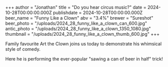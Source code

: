+++
author = "Jonathan"
title = "Do you hear circus music?"
date = 2024-10-28T00:00:00.000Z
publishdate = 2024-10-28T00:00:00.000Z
beer_name = "Funny Like a Clown"
abv = "3.4%"
brewer = "Sureshot"
beer_photo = "/uploads/2024_28_funny_like_a_clown_can_600.jpg"
antic_photo = "/uploads/2024_28_funny_like_a_clown_1350_1080.jpg"
thumbnail = "/uploads/2024_28_funny_like_a_clown_thumb_600.jpg"
+++

Family favourite Art the Clown joins us today to demonstrate his whimsical style of comedy.

Here he is performing the ever-popular "sawing a can of beer in half" trick!
